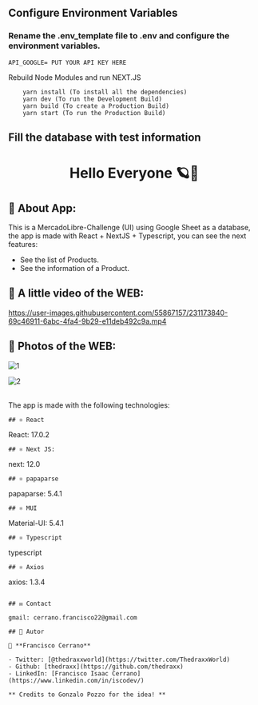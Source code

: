 ## Configure Environment Variables
### Rename the .env_template file to .env and configure the environment variables.
```
API_GOOGLE= PUT YOUR API KEY HERE
```
Rebuild Node Modules and run NEXT.JS
```
    yarn install (To install all the dependencies)
    yarn dev (To run the Development Build)
    yarn build (To create a Production Build)
    yarn start (To run the Production Build)
```

## Fill the database with test information

<h1 align="center"> Hello Everyone 🪐👋</h1>

## 🤖 About App:
This is a MercadoLibre-Challenge (UI) using Google Sheet as a database, the app is made with React + NextJS + Typescript, you can see the next features:
- See the list of Products.
- See the information of a Product.

## 🎥 A little video of the WEB:


https://user-images.githubusercontent.com/55867157/231173840-69c46911-6abc-4fa4-9b29-e11deb492c9a.mp4



## 📱 Photos of the WEB:

![1](https://user-images.githubusercontent.com/55867157/231151131-4e651a4a-8566-4d65-94e5-9e2014168c7c.png)


![2](https://user-images.githubusercontent.com/55867157/231151140-d0e308a5-3d61-4afe-988f-d64e38aba535.png)


<br> The app is made with the following technologies:</br>

```
## ⚛️ React
```
 React: 17.0.2
```
## ⚛️ Next JS:
```
next: 12.0
```
## ⚛️ papaparse
```
papaparse: 5.4.1
```
## ⚛️ MUI 
```
Material-UI: 5.4.1
```
## ⚛️ Typescript
```
typescript
```
## ⚛️ Axios
```
axios: 1.3.4
```

## ✉️ Contact

gmail: cerrano.francisco22@gmail.com

## 🤔 Autor

👤 **Francisco Cerrano**

- Twitter: [@thedraxxworld](https://twitter.com/ThedraxxWorld)
- Github: [thedraxx](https://github.com/thedraxx)
- LinkedIn: [Francisco Isaac Cerrano](https://www.linkedin.com/in/iscodev/)

** Credits to Gonzalo Pozzo for the idea! **
